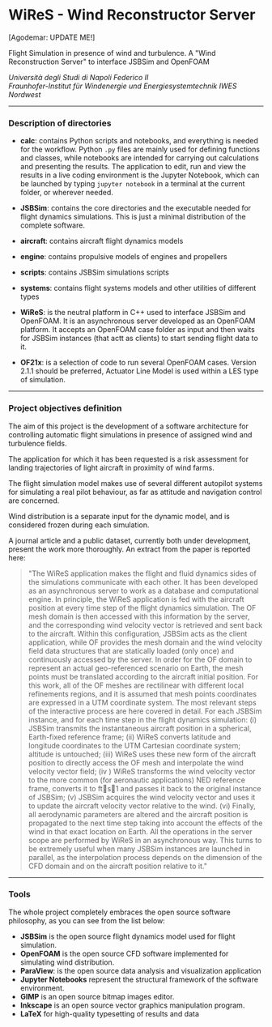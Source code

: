 # WiReS - Wind Reconstructor Server

[Agodemar: UPDATE ME!]


Flight Simulation in presence of wind and turbulence. A "Wind Reconstruction Server" to interface JSBSim and OpenFOAM

_Università degli Studi di Napoli Federico II_  
_Fraunhofer-Institut für Windenergie und Energiesystemtechnik IWES Nordwest_

---
### Description of directories
- **calc**: contains Python scripts and notebooks, and everything is needed for the workflow. Python `.py` files are mainly used for defining functions and classes, while notebooks are intended for carrying out calculations and presenting the results. The application to edit, run and view the results in a live coding environment is the Jupyter Notebook, which can be launched by typing `jupyter notebook` in a terminal at the current folder, or wherever needed.

- **JSBSim**: contains the core directories and the executable needed for flight dynamics simulations. This is just a minimal distribution of the complete software.
 - **aircraft**: contains aircraft flight dynamics models
 - **engine**: contains propulsive models of engines and propellers
 - **scripts**: contains JSBSim simulations scripts
 - **systems**: contains flight systems models and other utilities of different types

- **WiReS**: is the neutral platform in C++ used to interface JSBSim and OpenFOAM. It is an asynchronous server developed as an OpenFOAM platform. It accepts an OpenFOAM case folder as input and then waits for JSBSim instances (that actt as clients) to start sending flight data to it.

- **OF21x**: is a selection of code to run several OpenFOAM cases. Version 2.1.1 should be preferred, Actuator Line Model is used within a LES type of simulation.

---
### Project objectives definition
The aim of this project is the development of a software architecture for controlling automatic flight
simulations in presence of assigned wind and turbulence fields.

The application for which it has been requested is a risk assessment for landing trajectories of light
aircraft in proximity of wind farms.

The flight simulation model makes use of several different autopilot systems for simulating a real pilot
behaviour, as far as attitude and navigation control are concerned.

Wind distribution is a separate input for the dynamic model, and is considered frozen during each simulation.

A journal article and a public dataset, currently both under development, present the work more thoroughly. An extract from the paper is reported here:
>"The WiReS application makes the flight and fluid dynamics sides of the simulations communicate with each
other. It has been developed as an asynchronous server to work as a database and computational engine. In
principle, the WiReS application is fed with the aircraft position at every time step of the flight dynamics
simulation. The OF mesh domain is then accessed with this information by the server, and the corresponding
wind velocity vector is retrieved and sent back to the aircraft. Within this configuration, JSBSim acts as the
client application, while OF provides the mesh domain and the wind velocity field data structures that are
statically loaded (only once) and continuously accessed by the server.
In order for the OF domain to represent an actual geo-referenced scenario on Earth, the mesh points must
be translated according to the aircraft initial position. For this work, all of the OF meshes are rectilinear
with different local refinements regions, and it is assumed that mesh points coordinates are expressed in a
UTM coordinate system.
The most relevant steps of the interactive process are here covered in detail. For each JSBSim instance,
and for each time step in the flight dynamics simulation: (i) JSBSim transmits the instantaneous aircraft
position in a spherical, Earth-fixed reference frame; (ii) WiReS converts latitude and longitude coordinates to
the UTM Cartesian coordinate system; altitude is untouched; (iii) WiReS uses these new form of the aircraft
position to directly access the OF mesh and interpolate the wind velocity vector field; (iv ) WiReS transforms
the wind velocity vector to the more common (for aeronautic applications) NED reference frame, converts
it to fts􀀀1 and passes it back to the original instance of JSBSim; (v) JSBSim acquires the wind velocity
vector and uses it to update the aircraft velocity vector relative to the wind. (vi) Finally, all aerodynamic
parameters are altered and the aircraft position is propagated to the next time step taking into account
the effects of the wind in that exact location on Earth.
All the operations in the server scope are performed by WiReS in an asynchronous way.
This turns to be extremely useful when many JSBSim instances are launched in parallel, as the interpolation
process depends on the dimension of the CFD domain and on the aircraft position relative to it."

---
### Tools
The whole project completely embraces the open source software philosophy, as you can see from the list below:

- **JSBSim** is the open source flight dynamics model used for flight simulation.  
- **OpenFOAM** is the open source CFD software implemented for simulating wind distribution.
- **ParaView**: is the open source data analysis and visualization application
- **Jupyter Notebooks** represent the structural framework of the software environment.  
- **GIMP** is an open source bitmap images editor.
- **Inkscape** is an open source vector graphics manipulation program.
- **LaTeX** for high-quality typesetting of results and data

